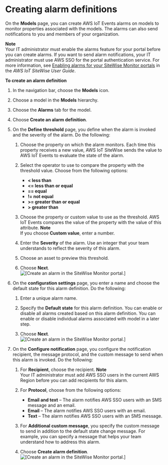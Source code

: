 # Creating alarm definitions<a name="create-alarms"></a>

On the **Models** page, you can create AWS IoT Events alarms on models to monitor properties associated with the models\. The alarms can also send notifications to you and members of your organization\.

**Note**  
Your IT administrator must enable the alarms feature for your portal before you can create alarms\.
If you want to send alarm notifications, your IT administrator must use AWS SSO for the portal authentication service\.
For more information, see [Enabling alarms for your SiteWise Monitor portals](https://docs.aws.amazon.com/iot-sitewise/latest/userguide/monitor-additional-features.html) in the *AWS IoT SiteWise User Guide*\.

**To create an alarm definition**

1. In the navigation bar, choose the **Models** icon\.

1. Choose a model in the **Models** hierarchy\.

1. Choose the **Alarms** tab for the model\.

1. Choose **Create an alarm definition**\.

1. On the **Define threshold** page, you define when the alarm is invoked and the severity of the alarm\. Do the following: 

   1. Choose the property on which the alarm monitors\. Each time this property receives a new value, AWS IoT SiteWise sends the value to AWS IoT Events to evaluate the state of the alarm\.

   1. Select the operator to use to compare the property with the threshold value\. Choose from the following options:
      + **< less than**
      + **<= less than or equal**
      + **== equal**
      + **\!= not equal**
      + **>= greater than or equal**
      + **> greater than**

   1. Choose the property or custom value to use as the threshold\. AWS IoT Events compares the value of the property with the value of this attribute\.
**Note**  
If you choose **Custom value**, enter a number\.

   1. Enter the **Severity** of the alarm\. Use an integer that your team understands to reflect the severity of this alarm\.

   1. Choose an asset to preview this threshold\.

   1. Choose **Next**\.  
![\[Create an alarm in the SiteWise Monitor portal.\]](http://docs.aws.amazon.com/iot-sitewise/latest/appguide/images/alarms-create-define-threshold.png)

1. On the **configuration settings** page, you enter a name and choose the default state for this alarm definition\. Do the following:

   1. Enter a unique alarm name\.

   1. Specify the **Default state** for this alarm definition\. You can enable or disable all alarms created based on this alarm definition\. You can enable or disable individual alarms associated with model in a later step\.

   1. Choose **Next**\.  
![\[Create an alarm in the SiteWise Monitor portal.\]](http://docs.aws.amazon.com/iot-sitewise/latest/appguide/images/alarms-create-configure-settings.png)

1. On the **Configure notification** page, you configure the notification recipient, the message protocol, and the custom message to send when this alarm is invoked\. Do the following:

   1. For **Recipient**, choose the recipient\.
**Note**  
Your IT administrator must add AWS SSO users in the current AWS Region before you can add recipients for this alarm\.

   1. For **Protocol**, choose from the following options:
      + **Email and text** – The alarm notifies AWS SSO users with an SMS message and an email\.
      + **Email** – The alarm notifies AWS SSO users with an email\.
      + **Text** – The alarm notifies AWS SSO users with an SMS message\.

   1. For **Additional custom message**, you specify the custom message to send in addition to the default state change message\. For example, you can specify a message that helps your team understand how to address this alarm\.

   1. Choose **Create alarm definition**\.  
![\[Create an alarm in the SiteWise Monitor portal.\]](http://docs.aws.amazon.com/iot-sitewise/latest/appguide/images/alarms-create-configure-notification.png)